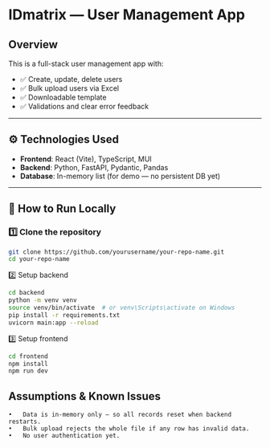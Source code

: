 # IDmatrix — User Management App

##  Overview
This is a full-stack user management app with:
- ✅ Create, update, delete users
- ✅ Bulk upload users via Excel
- ✅ Downloadable template
- ✅ Validations and clear error feedback

---

## ⚙ Technologies Used

- **Frontend**: React (Vite), TypeScript, MUI
- **Backend**: Python, FastAPI, Pydantic, Pandas
- **Database**: In-memory list (for demo — no persistent DB yet)

---

## 🚀 How to Run Locally

### 1️⃣ Clone the repository
```bash
git clone https://github.com/yourusername/your-repo-name.git
cd your-repo-name
```
2️⃣ Setup backend
```bash
cd backend
python -m venv venv
source venv/bin/activate  # or venv\Scripts\activate on Windows
pip install -r requirements.txt
uvicorn main:app --reload
```
3️⃣ Setup frontend
```bash
cd frontend
npm install
npm run dev
```

## Assumptions & Known Issues
	•	Data is in-memory only — so all records reset when backend restarts.
	•	Bulk upload rejects the whole file if any row has invalid data.
	•	No user authentication yet.


